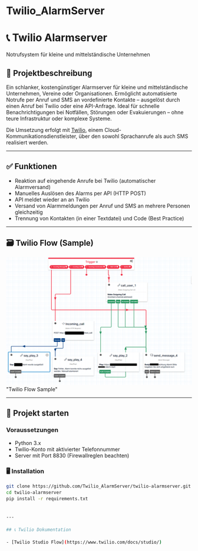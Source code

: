# Twilio_AlarmServer

# 📞 Twilio Alarmserver 
Notrufsystem für kleine und mittelständische Unternehmen

## 🔔 Projektbeschreibung

Ein schlanker, kostengünstiger Alarmserver für kleine und mittelständische Unternehmen, Vereine oder Organisationen.
Ermöglicht automatisierte Notrufe per Anruf und SMS an vordefinierte Kontakte – ausgelöst durch einen Anruf bei Twilio oder eine API-Anfrage. Ideal für schnelle Benachrichtigungen bei Notfällen, Störungen oder Evakuierungen – ohne teure Infrastruktur oder komplexe Systeme.

Die Umsetzung erfolgt mit [Twilio](https://www.twilio.com/), einem Cloud-Kommunikationsdienstleister, über den sowohl Sprachanrufe als auch SMS realisiert werden.

---

## ✅ Funktionen

- Reaktion auf eingehende Anrufe bei Twilio (automatischer Alarmversand)
- Manuelles Auslösen des Alarms per API (HTTP POST)
- API meldet wieder an an Twilio
- Versand von Alarmmeldungen per Anruf und SMS an mehrere Personen gleichzeitig
- Trennung von Kontakten (in einer Textdatei) und Code (Best Practice)


---

## 🗃️ Twilio Flow (Sample)

![Logo](Twilio_Flow_Sample.png) "Twilio Flow Sample"



---

## 🚀 Projekt starten

### Voraussetzungen

- Python 3.x
- Twilio-Konto mit aktivierter Telefonnummer
- Server mit Port 8830 (Firewallreglen beachten)

### 🖥️ Installation

```bash
git clone https://github.com/Twilio_AlarmServer/twilio-alarmserver.git
cd twilio-alarmserver
pip install -r requirements.txt


---

## 📞 Twilio Dokumentation

- [Twilio Studio Flow](https://www.twilio.com/docs/studio/)

